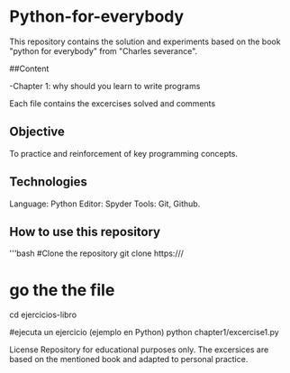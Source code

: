 # Python-for-everybody

This repository contains the solution and experiments based on the book "python for everybody" from "Charles severance".

##Content

-Chapter 1: why should you learn to write programs

Each file contains the excercises solved and comments

## Objective
To practice and reinforcement of key programming concepts.

## Technologies

Language: Python
Editor: Spyder
Tools: Git, Github.

## How to use this repository 
'''bash
#Clone the repository 
git clone https:///

# go the the file
cd ejercicios-libro

#ejecuta un ejercicio (ejemplo en Python)
python chapter1/excercise1.py

License
Repository for educational purposes only.
The excersices are based on the mentioned book and adapted to personal practice.
